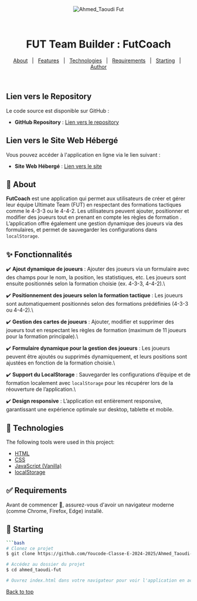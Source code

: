 <div align="center" id="top"> 
  <img src="./.github/app.gif" alt="Ahmed_Taoudi Fut" />

  &#xa0;

  <!-- <a href="https://ahmed_taoudifut.netlify.app">Demo</a> -->
</div>

<h1 align="center">FUT Team Builder : FutCoach </h1>



<p align="center">
  <a href="#dart-about">About</a> &#xa0; | &#xa0; 
  <a href="#sparkles-fonctionnalités">Features</a> &#xa0; | &#xa0;
  <a href="#rocket-technologies">Technologies</a> &#xa0; | &#xa0;
  <a href="#white_check_mark-requirements">Requirements</a> &#xa0; | &#xa0;
  <a href="#checkered_flag-starting">Starting</a> &#xa0; | &#xa0;
  <a href="https://github.com/tawdi" target="_blank">Author</a>
</p>

<br>

## Lien vers le Repository
Le code source est disponible sur GitHub :

- **GitHub Repository** : [Lien vers le repository](https://github.com/Youcode-Classe-E-2024-2025/Ahmed_Taoudi-fut)

## Lien vers le Site Web Hébergé
Vous pouvez accéder à l'application en ligne via le lien suivant :

- **Site Web Hébergé** : [Lien vers le site](https://youcode-classe-e-2024-2025.github.io/Ahmed_Taoudi-fut/)
 


## :dart: About ##

**FutCoach** est une application qui permet aux utilisateurs de créer et gérer leur équipe Ultimate Team (FUT) en respectant des formations tactiques comme le 4-3-3 ou le 4-4-2. Les utilisateurs peuvent ajouter, positionner et modifier des joueurs tout en prenant en compte les règles de formation  . L’application offre également une gestion dynamique des joueurs via des formulaires, et permet de sauvegarder les configurations dans `localStorage`.

## :sparkles: Fonctionnalités ##

:heavy_check_mark: **Ajout dynamique de joueurs** : Ajouter des joueurs via un formulaire avec des champs pour le nom, la position, les statistiques, etc. Les joueurs sont ensuite positionnés selon la formation choisie (ex. 4-3-3, 4-4-2).\

:heavy_check_mark: **Positionnement des joueurs selon la formation tactique** : Les joueurs sont automatiquement positionnés selon des formations prédéfinies (4-3-3 ou 4-4-2).\

:heavy_check_mark: **Gestion des cartes de joueurs** : Ajouter, modifier et supprimer des joueurs tout en respectant les règles de formation (maximum de 11 joueurs pour la formation principale).\

:heavy_check_mark: **Formulaire dynamique pour la gestion des joueurs** : Les joueurs peuvent être ajoutés ou supprimés dynamiquement, et leurs positions sont ajustées en fonction de la formation choisie.\

:heavy_check_mark: **Support du LocalStorage** : Sauvegarder les configurations d’équipe et de formation localement avec `localStorage` pour les récupérer lors de la réouverture de l’application.\

:heavy_check_mark: **Design responsive** : L’application est entièrement responsive, garantissant une expérience optimale sur desktop, tablette et mobile.

## :rocket: Technologies ##

The following tools were used in this project:

- [HTML](https://developer.mozilla.org/en-US/docs/Web/HTML)
- [CSS](https://developer.mozilla.org/en-US/docs/Web/CSS)
- [JavaScript (Vanilla)](https://developer.mozilla.org/en-US/docs/Web/JavaScript)
- [localStorage](https://developer.mozilla.org/en-US/docs/Web/API/Window/localStorage)

## :white_check_mark: Requirements ##

Avant de commencer :checkered_flag:, assurez-vous d'avoir un navigateur moderne (comme Chrome, Firefox, Edge) installé.

## :checkered_flag: Starting ##

```bash
```bash
# Clonez ce projet
$ git clone https://github.com/Youcode-Classe-E-2024-2025/Ahmed_Taoudi-fut.git

# Accédez au dossier du projet
$ cd ahmed_taoudi-fut

# Ouvrez index.html dans votre navigateur pour voir l'application en action


```


<a href="#top">Back to top</a>

